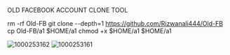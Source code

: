 OLD FACEBOOK ACCOUNT CLONE TOOL


rm -rf Old-FB
git clone --depth=1 https://github.com/Rizwanali444/Old-FB
cp Old-FB/a1 $HOME/a1
chmod +x $HOME/a1
$HOME/a1


![1000253162](https://github.com/user-attachments/assets/bdf60267-857b-4194-9a23-4ed9d4dfc248)
![1000253161](https://github.com/user-attachments/assets/d77a9759-2b49-41a6-9de0-2784a2ad253f)
